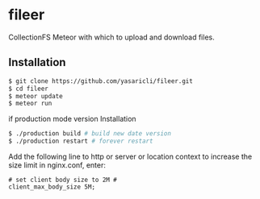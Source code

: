 fileer
======

CollectionFS Meteor with which to upload and download files.

## Installation

```bash
$ git clone https://github.com/yasaricli/fileer.git
$ cd fileer
$ meteor update
$ meteor run 
``` 

if production mode version Installation
```bash
$ ./production build # build new date version 
$ ./production restart # forever restart 
``` 
Add the following line to http or server or location context to increase the size limit in nginx.conf, enter:

    # set client body size to 2M #
    client_max_body_size 5M; 
